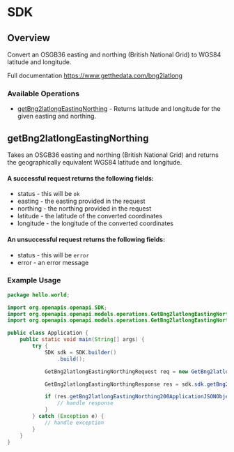 # SDK

## Overview

Convert an OSGB36 easting and northing (British National Grid) to WGS84 latitude and longitude.

Full documentation
<https://www.getthedata.com/bng2latlong>
### Available Operations

* [getBng2latlongEastingNorthing](#getbng2latlongeastingnorthing) - Returns latitude and longitude for the given easting and northing.

## getBng2latlongEastingNorthing

Takes an OSGB36 easting and northing (British National Grid) and returns the geographically equivalent WGS84 latitude and longitude.
#### A successful request returns the following fields:
* status - this will be `ok`
* easting - the easting provided in the request
* northing - the northing provided in the request
* latitude - the latitude of the converted coordinates
* longitude - the longitude of the converted coordinates
#### An unsuccessful request returns the following fields:
* status - this will be `error`
* error - an error message


### Example Usage

```java
package hello.world;

import org.openapis.openapi.SDK;
import org.openapis.openapi.models.operations.GetBng2latlongEastingNorthingRequest;
import org.openapis.openapi.models.operations.GetBng2latlongEastingNorthingResponse;

public class Application {
    public static void main(String[] args) {
        try {
            SDK sdk = SDK.builder()
                .build();

            GetBng2latlongEastingNorthingRequest req = new GetBng2latlongEastingNorthingRequest(715190L, 844266L);            

            GetBng2latlongEastingNorthingResponse res = sdk.sdk.getBng2latlongEastingNorthing(req);

            if (res.getBng2latlongEastingNorthing200ApplicationJSONObject != null) {
                // handle response
            }
        } catch (Exception e) {
            // handle exception
        }
    }
}
```
